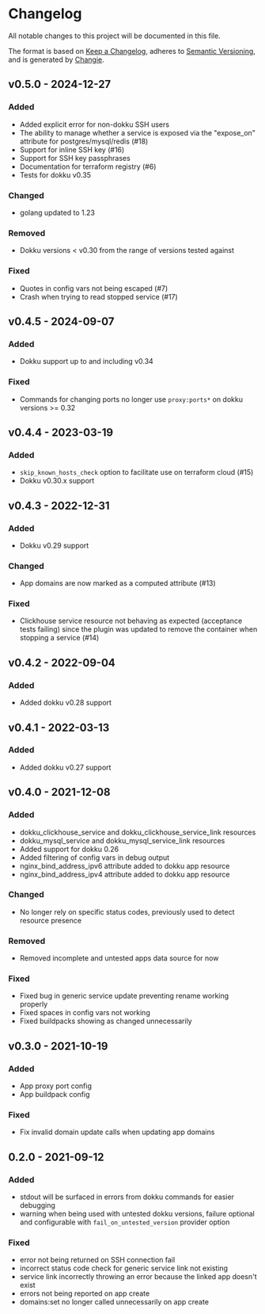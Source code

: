 # Changelog
All notable changes to this project will be documented in this file.

The format is based on [Keep a Changelog](https://keepachangelog.com/en/1.0.0/),
adheres to [Semantic Versioning](https://semver.org/spec/v2.0.0.html),
and is generated by [Changie](https://github.com/miniscruff/changie).

## v0.5.0 - 2024-12-27
### Added
* Added explicit error for non-dokku SSH users
* The ability to manage whether a service is exposed via the "expose_on" attribute for postgres/mysql/redis (#18)
* Support for inline SSH key (#16)
* Support for SSH key passphrases
* Documentation for terraform registry (#6)
* Tests for dokku v0.35
### Changed
* golang updated to 1.23
### Removed
* Dokku versions < v0.30 from the range of versions tested against
### Fixed
* Quotes in config vars not being escaped (#7)
* Crash when trying to read stopped service (#17)

## v0.4.5 - 2024-09-07
### Added
* Dokku support up to and including v0.34
### Fixed
* Commands for changing ports no longer use `proxy:ports*` on dokku versions >= 0.32

## v0.4.4 - 2023-03-19
### Added
* `skip_known_hosts_check` option to facilitate use on terraform cloud (#15)
* Dokku v0.30.x support

## v0.4.3 - 2022-12-31
### Added
* Dokku v0.29 support
### Changed
* App domains are now marked as a computed attribute (#13)
### Fixed
* Clickhouse service resource not behaving as expected (acceptance tests failing) since the plugin was updated to remove the container when stopping a service (#14)

## v0.4.2 - 2022-09-04
### Added
* Added dokku v0.28 support

## v0.4.1 - 2022-03-13
### Added
* Added dokku v0.27 support

## v0.4.0 - 2021-12-08
### Added
* dokku_clickhouse_service and dokku_clickhouse_service_link resources
* dokku_mysql_service and dokku_mysql_service_link resources
* Added support for dokku 0.26
* Added filtering of config vars in debug output
* nginx_bind_address_ipv6 attribute added to dokku app resource
* nginx_bind_address_ipv4 attribute added to dokku app resource
### Changed
* No longer rely on specific status codes, previously used to detect resource presence
### Removed
* Removed incomplete and untested apps data source for now
### Fixed
* Fixed bug in generic service update preventing rename working properly
* Fixed spaces in config vars not working
* Fixed buildpacks showing as changed unnecessarily

## v0.3.0 - 2021-10-19
### Added
* App proxy port config
* App buildpack config
### Fixed
* Fix invalid domain update calls when updating app domains

## 0.2.0 - 2021-09-12
### Added
* stdout will be surfaced in errors from dokku commands for easier debugging
* warning when being used with untested dokku versions, failure optional and configurable with `fail_on_untested_version` provider option
### Fixed
* error not being returned on SSH connection fail
* incorrect status code check for generic service link not existing
* service link incorrectly throwing an error because the linked app doesn't exist
* errors not being reported on app create
* domains:set no longer called unnecessarily on app create